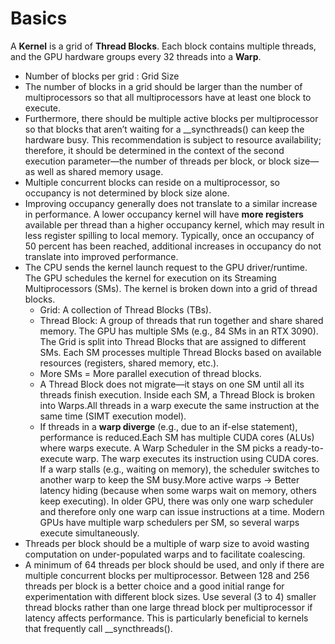 # Basics

A **Kernel** is a grid of **Thread Blocks**. Each block contains multiple threads, and the GPU hardware groups every 32 threads into a **Warp**.

- Number of blocks per grid : Grid Size
- The number of blocks in a grid should be larger than the number of multiprocessors so that all multiprocessors have at least one block to execute.
- Furthermore, there should be multiple active blocks per multiprocessor so that blocks that aren’t waiting for a __syncthreads() can keep the hardware busy. This recommendation is subject to resource availability; therefore, it should be determined in the context of the second execution parameter—the number of threads per block, or block size— as well as shared memory usage.
- Multiple concurrent blocks can reside on a multiprocessor, so occupancy is not determined by block size alone.
- Improving occupancy generally does not translate to a similar increase in performance. A lower occupancy kernel will have **more registers** available per thread than a higher occupancy kernel, which may result in less register spilling to local memory. Typically, once an occupancy of 50 percent has been reached, additional increases in occupancy do not translate into improved performance.
- The CPU sends the kernel launch request to the GPU driver/runtime. The GPU schedules the kernel for execution on its Streaming Multiprocessors (SMs). The kernel is broken down into a grid of thread blocks.
  - Grid: A collection of Thread Blocks (TBs).
  - Thread Block: A group of threads that run together and share shared memory. The GPU has multiple SMs (e.g., 84 SMs in an RTX 3090). The Grid is split into Thread Blocks that are assigned to different SMs. Each SM processes multiple Thread Blocks based on available resources (registers, shared memory, etc.).
  - More SMs = More parallel execution of thread blocks.
  - A Thread Block does not migrate—it stays on one SM until all its threads finish execution. Inside each SM, a Thread Block is broken into Warps.All threads in a warp execute the same instruction at the same time (SIMT execution model).
  - If threads in a **warp diverge** (e.g., due to an if-else statement), performance is reduced.Each SM has multiple CUDA cores (ALUs) where warps execute. A Warp Scheduler in the SM picks a ready-to-execute warp. The warp executes its instruction using CUDA cores. If a warp stalls (e.g., waiting on memory), the scheduler switches to another warp to keep the SM busy.More active warps → Better latency hiding (because when some warps wait on memory, others keep executing). In older GPU, there was only one warp scheduler and therefore only one warp can issue instructions at a time. Modern GPUs have multiple warp schedulers per SM, so several warps execute simultaneously.
- Threads per block should be a multiple of warp size to avoid wasting computation on under-populated warps and to facilitate coalescing.
- A minimum of 64 threads per block should be used, and only if there are multiple concurrent blocks per multiprocessor.
  Between 128 and 256 threads per block is a better choice and a good initial range for experimentation with different block sizes.
  Use several (3 to 4) smaller thread blocks rather than one large thread block per multiprocessor if latency affects performance. This is particularly beneficial to kernels that frequently call __syncthreads().
